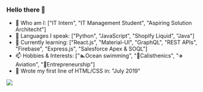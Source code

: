 ### Hello there 👋

- 🔭 Who am I: ["IT Intern", "IT Management Student", "Aspiring Solution Architecht"]
- 🌱 Languages I speak: ["Python", "JavaScript", "Shopify Liquid", "Java"]
- 👯 Currently learning: ["React.js", "Material-UI", "GraphQL", "REST APIs", "Firebase", "Express.js", "Salesforce Apex & SOQL"]
- 📫 Hobbies & Interests: ["🏊Ocean swimming", "💪Calisthenics", "✈️Aviation", "💼Entrepreneurship"]
- 👶 Wrote my first line of HTML/CSS in: "July 2019"

<img align="center" src="https://github-readme-stats.vercel.app/api/<CARD_TYPE>/?username=<USERNAME>&theme=<THEME_NAME>" />

